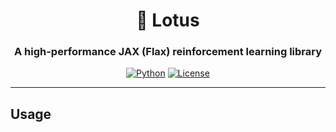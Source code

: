 <div align="center">

  <h1> 🪷 Lotus</h1>
  
  <h3>A high-performance JAX (Flax) reinforcement learning library</h3>
  
  [![Python](https://img.shields.io/badge/Python-3.10-blue.svg)](https://www.python.org/)
  [![License](https://img.shields.io/badge/License-Apache%202.0-orange.svg)](https://opensource.org/licenses/Apache-2.0)

</div>

---

## Usage

```python



```